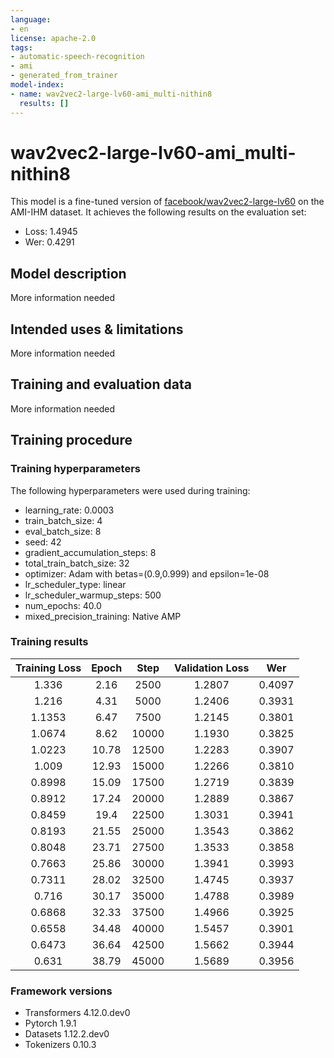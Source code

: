 ```yaml
---
language:
- en
license: apache-2.0
tags:
- automatic-speech-recognition
- ami
- generated_from_trainer
model-index:
- name: wav2vec2-large-lv60-ami_multi-nithin8
  results: []
---
```


<!-- This model card has been generated automatically according to the information the Trainer had access to. You
should probably proofread and complete it, then remove this comment. -->

# wav2vec2-large-lv60-ami_multi-nithin8

This model is a fine-tuned version of [facebook/wav2vec2-large-lv60](https://huggingface.co/facebook/wav2vec2-large-lv60) on the AMI-IHM dataset.
It achieves the following results on the evaluation set:
- Loss: 1.4945
- Wer: 0.4291

## Model description

More information needed

## Intended uses & limitations

More information needed

## Training and evaluation data

More information needed

## Training procedure

### Training hyperparameters

The following hyperparameters were used during training:
- learning_rate: 0.0003
- train_batch_size: 4
- eval_batch_size: 8
- seed: 42
- gradient_accumulation_steps: 8
- total_train_batch_size: 32
- optimizer: Adam with betas=(0.9,0.999) and epsilon=1e-08
- lr_scheduler_type: linear
- lr_scheduler_warmup_steps: 500
- num_epochs: 40.0
- mixed_precision_training: Native AMP

### Training results

| Training Loss | Epoch | Step  | Validation Loss | Wer    |
|:-------------:|:-----:|:-----:|:---------------:|:------:|
| 1.336         | 2.16  | 2500  | 1.2807          | 0.4097 |
| 1.216         | 4.31  | 5000  | 1.2406          | 0.3931 |
| 1.1353        | 6.47  | 7500  | 1.2145          | 0.3801 |
| 1.0674        | 8.62  | 10000 | 1.1930          | 0.3825 |
| 1.0223        | 10.78 | 12500 | 1.2283          | 0.3907 |
| 1.009         | 12.93 | 15000 | 1.2266          | 0.3810 |
| 0.8998        | 15.09 | 17500 | 1.2719          | 0.3839 |
| 0.8912        | 17.24 | 20000 | 1.2889          | 0.3867 |
| 0.8459        | 19.4  | 22500 | 1.3031          | 0.3941 |
| 0.8193        | 21.55 | 25000 | 1.3543          | 0.3862 |
| 0.8048        | 23.71 | 27500 | 1.3533          | 0.3858 |
| 0.7663        | 25.86 | 30000 | 1.3941          | 0.3993 |
| 0.7311        | 28.02 | 32500 | 1.4745          | 0.3937 |
| 0.716         | 30.17 | 35000 | 1.4788          | 0.3989 |
| 0.6868        | 32.33 | 37500 | 1.4966          | 0.3925 |
| 0.6558        | 34.48 | 40000 | 1.5457          | 0.3901 |
| 0.6473        | 36.64 | 42500 | 1.5662          | 0.3944 |
| 0.631         | 38.79 | 45000 | 1.5689          | 0.3956 |


### Framework versions

- Transformers 4.12.0.dev0
- Pytorch 1.9.1
- Datasets 1.12.2.dev0
- Tokenizers 0.10.3
